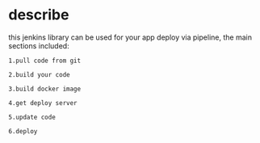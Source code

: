 
# describe
this jenkins library can be used for your app deploy via pipeline, the main sections included:

    1.pull code from git
    
    2.build your code
    
    3.build docker image
    
    4.get deploy server
    
    5.update code
    
    6.deploy
